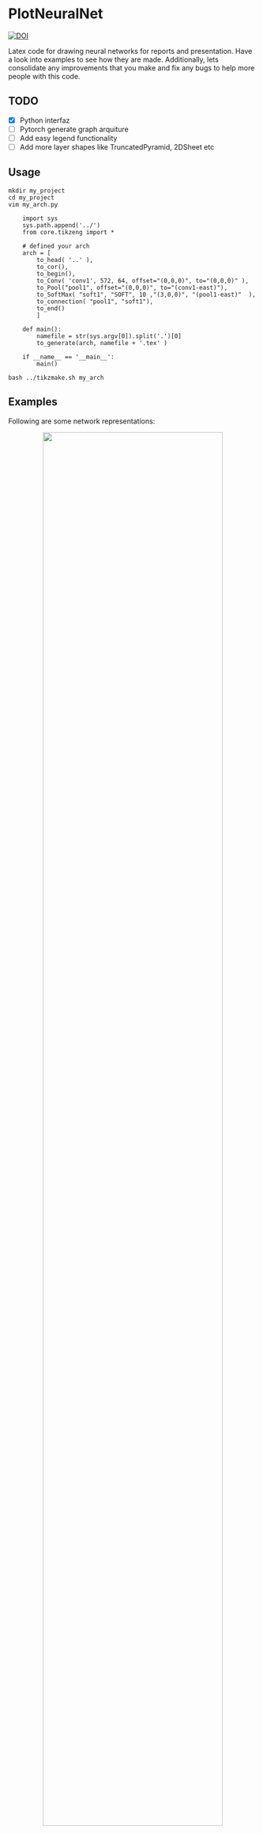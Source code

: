 # PlotNeuralNet
[![DOI](https://zenodo.org/badge/DOI/10.5281/zenodo.2526396.svg)](https://doi.org/10.5281/zenodo.2526396)

Latex code for drawing neural networks for reports and presentation. Have a look into examples to see how they are made. Additionally, lets consolidate any improvements that you make and fix any bugs to help more people with this code.

## TODO

- [X] Python interfaz
- [ ] Pytorch generate graph arquiture
- [ ] Add easy legend functionality
- [ ] Add more layer shapes like TruncatedPyramid, 2DSheet etc

## Usage

    mkdir my_project
    cd my_project
    vim my_arch.py

        import sys
        sys.path.append('../')
        from core.tikzeng import *

        # defined your arch
        arch = [
            to_head( '..' ),
            to_cor(),
            to_begin(),
            to_Conv( 'conv1', 572, 64, offset="(0,0,0)", to="(0,0,0)" ),
            to_Pool("pool1", offset="(0,0,0)", to="(conv1-east)"),
            to_SoftMax( "soft1", "SOFT", 10 ,"(3,0,0)", "(pool1-east)"  ),
            to_connection( "pool1", "soft1"),
            to_end()
            ]

        def main():
            namefile = str(sys.argv[0]).split('.')[0]
            to_generate(arch, namefile + '.tex' )

        if __name__ == '__main__':
            main()

    bash ../tikzmake.sh my_arch

## Examples

Following are some network representations:

<p align="center"><img  src="https://user-images.githubusercontent.com/17570785/50308846-c2231880-049c-11e9-8763-3daa1024de78.png" width="85%" height="85%"></p>
<h6 align="center">FCN-8</h6>


<p align="center"><img  src="https://user-images.githubusercontent.com/17570785/50308873-e2eb6e00-049c-11e9-9587-9da6bdec011b.png" width="85%" height="85%"></p>
<h6 align="center">VGG16</h6>


<p align="center"><img  src="https://user-images.githubusercontent.com/17570785/50308911-03b3c380-049d-11e9-92d9-ce15669017ad.png" width="85%" height="85%"></p>
<h6 align="center">Holistically-Nested Edge Detection</h6>




